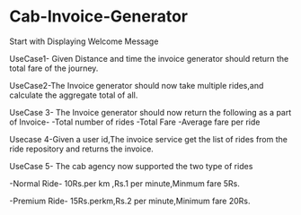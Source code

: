 # Cab-Invoice-Generator



Start with Displaying Welcome  Message







UseCase1- Given Distance and time the invoice generator should return the total fare
of the journey.






UseCase2-The Invoice generator should now take multiple rides,and 
calculate the aggregate total of all.












UseCase 3- The Invoice generator should now return the following as a part of
Invoice-
-Total number of rides
-Total Fare
-Average fare per ride




















Usecase 4-Given a user id,The invoice service get the list of rides from the ride repository
and returns the invoice.












UseCase 5-
The cab agency now supported the two type of rides

-Normal Ride- 10Rs.per km ,Rs.1 per minute,Minmum fare 5Rs.

-Premium Ride- 15Rs.perkm,Rs.2 per minute,Minimum fare 20Rs.
